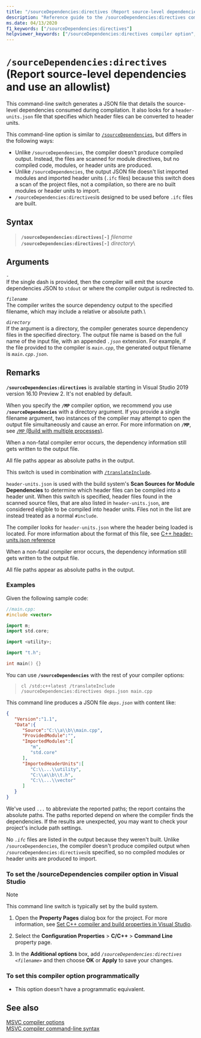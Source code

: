 ```yaml
---
title: "/sourceDependencies:directives (Report source-level dependencies and use an allowlist)"
description: "Reference guide to the /sourceDependencies:directives compiler option in Microsoft C++."
ms.date: 04/13/2020
f1_keywords: ["/sourceDependencies:directives"]
helpviewer_keywords: ["/sourceDependencies:directives compiler option", "/sourceDependencies:directives"]
---
```

# `/sourceDependencies:directives` (Report source-level dependencies and use an allowlist)

This command-line switch generates a JSON file that details the source-level dependencies consumed during compilation. It also looks for a `header-units.json` file that specifies which header files can be converted to header units.

This command-line option is similar to [`/sourceDependencies`](sourcedependencies.md), but differs in the following ways:

- Unlike `/sourceDependencies`, the compiler doesn't produce compiled output. Instead, the files are scanned for module directives, but no compiled code, modules, or header units are produced.
- Unlike `/sourceDependencies`, the output JSON file doesn't list imported modules and imported header units (`.ifc` files) because this switch does a scan of the project files, not a compilation, so there are no built modules or header units to import.
- `/sourceDependencies:directives`is designed to be used before `.ifc` files are built.

## Syntax

> **`/sourceDependencies:directives[-]`** *filename*\
> **`/sourceDependencies:directives[-]`** *directory*\

## Arguments

*`-`*\
If the single dash is provided, then the compiler will emit the source dependencies JSON to `stdout` or where the compiler output is redirected to.

*`filename`*\
The compiler writes the source dependency output to the specified filename, which may include a relative or absolute path.\

*`directory`*\
If the argument is a directory, the compiler generates source dependency files in the specified directory. The output file name is based on the full name of the input file, with an appended *`.json`* extension. For example, if the file provided to the compiler is *`main.cpp`*, the generated output filename is *`main.cpp.json`*.

## Remarks

**`/sourceDependencies:directives`** is available starting in Visual Studio 2019 version 16.10 Preview 2. It's not enabled by default.

When you specify the **`/MP`** compiler option, we recommend you use **`/sourceDependencies`** with a directory argument. If you provide a single filename argument, two instances of the compiler may attempt to open the output file simultaneously and cause an error. For more information on **`/MP`**, see [`/MP` (Build with multiple processes)](mp-build-with-multiple-processes.md).

When a non-fatal compiler error occurs, the dependency information still gets written to the output file.

All file paths appear as absolute paths in the output.

This switch is used in combination with [`/translateInclude`](translateinclude.md).

`header-units.json` is used with the build system's **Scan Sources for Module Dependencies** to determine which header files can be compiled into a header unit. When this switch is specified, header files found in the scanned source files, that are also listed in `header-units.json`, are considered eligible to be compiled into header units. Files not in the list are instead treated as a normal `#include`.

The compiler looks for `header-units.json` where the header being loaded is located. For more information about the format of this file, see [C++ header-units.json reference](..\header-unit-json-reference.md)

When a non-fatal compiler error occurs, the dependency information still gets written to the output file.

All file paths appear as absolute paths in the output.

### Examples

Given the following sample code:

```cpp
//main.cpp:
#include <vector>

import m;
import std.core;

import <utility>;

import "t.h";

int main() {}
```

You can use **`/sourceDependencies`** with the rest of your compiler options:

> `cl /std:c++latest /translateInclude /sourceDependencies:directives deps.json main.cpp`

This command line produces a JSON file *`deps.json`* with content like:

```JSON
{
   "Version":"1.1",
   "Data":{
      "Source":"C:\\a\\b\\main.cpp",
      "ProvidedModule":"",
      "ImportedModules":[
         "m",
         "std.core"
      ],
      "ImportedHeaderUnits":[
         "C:\\...\\utility",
         "C:\\a\\b\\t.h",
         "C:\\...\\vector"
      ]
   }
}
```

We've used `...` to abbreviate the reported paths; the report contains the absolute paths. The paths reported depend on where the compiler finds the dependencies. If the results are unexpected, you may want to check your project's include path settings.

No *`.ifc`* files are listed in the output because they weren't built. Unlike `/sourceDependencies`, the compiler doesn't produce compiled output when `/sourceDependencies:directives`is specified, so no compiled modules or header units are produced to import.

### To set the /sourceDependencies compiler option in Visual Studio

> [!NOTE]
> This command line switch is typically set by the build system.

1. Open the **Property Pages** dialog box for the project. For more information, see [Set C++ compiler and build properties in Visual Studio](../working-with-project-properties.md).

1. Select the **Configuration Properties** > **C/C++** > **Command Line** property page.

1. In the **Additional options** box, add *`/sourceDependencies:directives <filename>`* and then choose **OK** or **Apply** to save your changes.

### To set this compiler option programmatically

- This option doesn't have a programmatic equivalent.

## See also

[MSVC compiler options](compiler-options.md)\
[MSVC compiler command-line syntax](compiler-command-line-syntax.md)